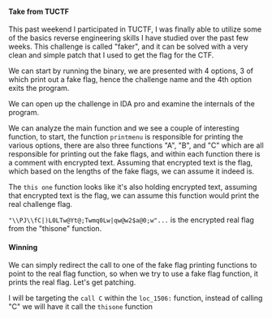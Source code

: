 #### Take from TUCTF

This past weekend I participated in TUCTF, I was finally able to utilize some of the basics reverse engineering skills I have studied over the past few weeks. This challenge is called "faker", and it can be solved with a very clean and simple patch that I used to get the flag for the CTF.

We can start by running the binary, we are presented with 4 options, 3 of which print out a fake flag, hence the challenge name and the 4th option exits the program. 

We can open up the challenge in IDA pro and examine the internals of the program.


We can analyze the main function and we see a couple of interesting function, to start, the function `printmenu` is responsible for printing the various options, there are also three functions "A", "B", and "C" which are all responsible for printing out the fake flags, and within each function there is a comment with encrypted text. Assuming that encrypted text is the flag, which based on the lengths of the fake flags, we can assume it indeed is.

The `this one` function looks like it's also holding encrypted text, assuming that encrypted text is the flag, we can assume this function would print the real challenge flag. 

`"\\PJ\\fC|)L0LTw@Yt@;Twmq0Lw|qw@w2$a@0;w"...` is the encrypted real flag from the "thisone" function.

#### Winning

We can simply redirect the call to one of the fake flag printing functions to point to the real flag function, so when we try to use a fake flag function, it prints the real flag. Let's get patching. 

I will be targeting the `call C` within the `loc_1506:` function, instead of calling "C" we will have it call the `thisone` function

